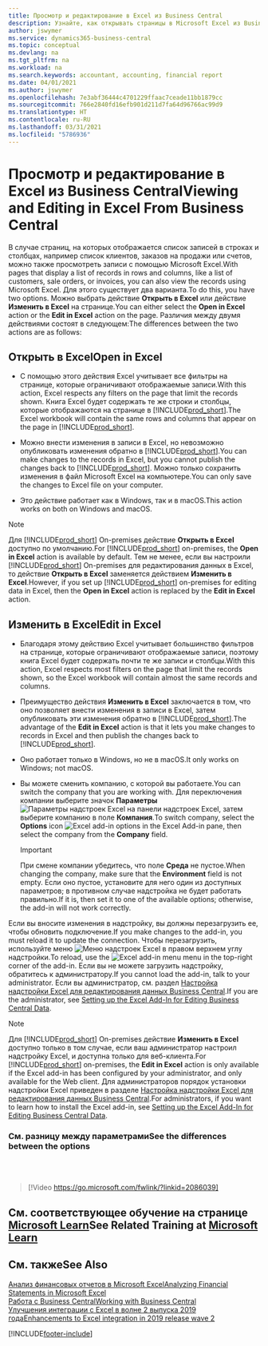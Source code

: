 ```yaml
---
title: Просмотр и редактирование в Excel из Business Central
description: Узнайте, как открывать страницы в Microsoft Excel из Business Central для более тщательного анализа данных.
author: jswymer
ms.service: dynamics365-business-central
ms.topic: conceptual
ms.devlang: na
ms.tgt_pltfrm: na
ms.workload: na
ms.search.keywords: accountant, accounting, financial report
ms.date: 04/01/2021
ms.author: jswymer
ms.openlocfilehash: 7e3abf36444c4701229ffaac7ceade11bb1879cc
ms.sourcegitcommit: 766e2840fd16efb901d211d7fa64d96766ac99d9
ms.translationtype: HT
ms.contentlocale: ru-RU
ms.lasthandoff: 03/31/2021
ms.locfileid: "5786936"
---
```

# <a name="viewing-and-editing-in-excel-from-business-central"></a><span data-ttu-id="f4c77-103">Просмотр и редактирование в Excel из Business Central</span><span class="sxs-lookup"><span data-stu-id="f4c77-103">Viewing and Editing in Excel From Business Central</span></span>

<span data-ttu-id="f4c77-104">В случае страниц, на которых отображается список записей в строках и столбцах, например список клиентов, заказов на продажи или счетов, можно также просмотреть записи с помощью Microsoft Excel.</span><span class="sxs-lookup"><span data-stu-id="f4c77-104">With pages that display a list of records in rows and columns, like a list of customers, sale orders, or invoices, you can also view the records using Microsoft Excel.</span></span> <span data-ttu-id="f4c77-105">Для этого существует два варианта.</span><span class="sxs-lookup"><span data-stu-id="f4c77-105">To do this, you have two options.</span></span> <span data-ttu-id="f4c77-106">Можно выбрать действие **Открыть в Excel** или действие **Изменить в Excel** на странице.</span><span class="sxs-lookup"><span data-stu-id="f4c77-106">You can either select the **Open in Excel** action or the **Edit in Excel** action on the page.</span></span> <span data-ttu-id="f4c77-107">Различия между двумя действиями состоят в следующем:</span><span class="sxs-lookup"><span data-stu-id="f4c77-107">The differences between the two actions are as follows:</span></span>  

## <a name="open-in-excel"></a><span data-ttu-id="f4c77-108">Открыть в Excel</span><span class="sxs-lookup"><span data-stu-id="f4c77-108">Open in Excel</span></span>

- <span data-ttu-id="f4c77-109">С помощью этого действия Excel учитывает все фильтры на странице, которые ограничивают отображаемые записи.</span><span class="sxs-lookup"><span data-stu-id="f4c77-109">With this action, Excel respects any filters on the page that limit the records shown.</span></span> <span data-ttu-id="f4c77-110">Книга Excel будет содержать те же строки и столбцы, которые отображаются на странице в [!INCLUDE[prod_short](includes/prod_short.md)].</span><span class="sxs-lookup"><span data-stu-id="f4c77-110">The Excel workbook will contain the same rows and columns that appear on the page in [!INCLUDE[prod_short](includes/prod_short.md)].</span></span>

- <span data-ttu-id="f4c77-111">Можно внести изменения в записи в Excel, но невозможно опубликовать изменения обратно в [!INCLUDE[prod_short](includes/prod_short.md)].</span><span class="sxs-lookup"><span data-stu-id="f4c77-111">You can make changes to the records in Excel, but you cannot publish the changes back to [!INCLUDE[prod_short](includes/prod_short.md)].</span></span> <span data-ttu-id="f4c77-112">Можно только сохранить изменения в файл Microsoft Excel на компьютере.</span><span class="sxs-lookup"><span data-stu-id="f4c77-112">You can only save the changes to Excel file on your computer.</span></span>

- <span data-ttu-id="f4c77-113">Это действие работает как в Windows, так и в macOS.</span><span class="sxs-lookup"><span data-stu-id="f4c77-113">This action works on both on Windows and macOS.</span></span>

> [!NOTE]
> <span data-ttu-id="f4c77-114">Для [!INCLUDE[prod_short](includes/prod_short.md)] On-premises действие **Открыть в Excel** доступно по умолчанию.</span><span class="sxs-lookup"><span data-stu-id="f4c77-114">For [!INCLUDE[prod_short](includes/prod_short.md)] on-premises, the **Open in Excel** action is available by default.</span></span> <span data-ttu-id="f4c77-115">Тем не менее, если вы настроили [!INCLUDE[prod_short](includes/prod_short.md)] On-premises для редактирования данных в Excel, то действие **Открыть в Excel** заменяется действием **Изменить в Excel**.</span><span class="sxs-lookup"><span data-stu-id="f4c77-115">However, if you set up [!INCLUDE[prod_short](includes/prod_short.md)] on-premises for editing data in Excel, then the **Open in Excel** action is replaced by the **Edit in Excel** action.</span></span>

## <a name="edit-in-excel"></a><span data-ttu-id="f4c77-116">Изменить в Excel</span><span class="sxs-lookup"><span data-stu-id="f4c77-116">Edit in Excel</span></span>

- <span data-ttu-id="f4c77-117">Благодаря этому действию Excel учитывает большинство фильтров на странице, которые ограничивают отображаемые записи, поэтому книга Excel будет содержать почти те же записи и столбцы.</span><span class="sxs-lookup"><span data-stu-id="f4c77-117">With this action, Excel respects most filters on the page that limit the records shown, so the Excel workbook will contain almost the same records and columns.</span></span>

- <span data-ttu-id="f4c77-118">Преимущество действия **Изменить в Excel** заключается в том, что оно позволяет внести изменения в записи в Excel, затем опубликовать эти изменения обратно в [!INCLUDE[prod_short](includes/prod_short.md)].</span><span class="sxs-lookup"><span data-stu-id="f4c77-118">The advantage of the **Edit in Excel** action is that it lets you make changes to records in Excel and then publish the changes back to [!INCLUDE[prod_short](includes/prod_short.md)].</span></span>

- <span data-ttu-id="f4c77-119">Оно работает только в Windows, но не в macOS.</span><span class="sxs-lookup"><span data-stu-id="f4c77-119">It only works on Windows; not macOS.</span></span>

- <span data-ttu-id="f4c77-120">Вы можете сменить компанию, с которой вы работаете.</span><span class="sxs-lookup"><span data-stu-id="f4c77-120">You can switch the company that you are working with.</span></span> <span data-ttu-id="f4c77-121">Для переключения компании выберите значок **Параметры** ![Параметры надстроек Excel](media/cogwheel.png "Параметры надстроек Excel") на панели надстроек Excel, затем выберите компанию в поле **Компания**.</span><span class="sxs-lookup"><span data-stu-id="f4c77-121">To switch company, select the **Options** icon ![Excel add-in options](media/cogwheel.png "Excel add-in options") in the Excel Add-in pane, then select the company from the **Company** field.</span></span>  

    > [!IMPORTANT]
    > <span data-ttu-id="f4c77-122">При смене компании убедитесь, что поле **Среда** не пустое.</span><span class="sxs-lookup"><span data-stu-id="f4c77-122">When changing the company, make sure that the **Environment** field is not empty.</span></span> <span data-ttu-id="f4c77-123">Если оно пустое, установите для него один из доступных параметров; в противном случае надстройка не будет работать правильно.</span><span class="sxs-lookup"><span data-stu-id="f4c77-123">If it is, then set it to one of the available options; otherwise, the add-in will not work correctly.</span></span>  

<span data-ttu-id="f4c77-124">Если вы вносите изменения в надстройку, вы должны перезагрузить ее, чтобы обновить подключение.</span><span class="sxs-lookup"><span data-stu-id="f4c77-124">If you make changes to the add-in, you must reload it to update the connection.</span></span> <span data-ttu-id="f4c77-125">Чтобы перезагрузить, используйте меню ![Меню надстроек Excel](media/excel-addin-menu.png "Меню надстроек Excel") в правом верхнем углу надстройки.</span><span class="sxs-lookup"><span data-stu-id="f4c77-125">To reload, use the ![Excel add-in menu](media/excel-addin-menu.png "Excel add-in menu") menu in the top-right corner of the add-in.</span></span> <span data-ttu-id="f4c77-126">Если вы не можете загрузить надстройку, обратитесь к администратору.</span><span class="sxs-lookup"><span data-stu-id="f4c77-126">If you cannot load the add-in, talk to your administrator.</span></span> <span data-ttu-id="f4c77-127">Если вы администратор, см. раздел [Настройка надстройки Excel для редактирования данных Business Central](/dynamics365/business-central/dev-itpro/administration/configuring-excel-addin).</span><span class="sxs-lookup"><span data-stu-id="f4c77-127">If you are the administrator, see [Setting up the Excel Add-In for Editing Business Central Data](/dynamics365/business-central/dev-itpro/administration/configuring-excel-addin).</span></span>

> [!NOTE]
> <span data-ttu-id="f4c77-128">Для [!INCLUDE[prod_short](includes/prod_short.md)] On-premises действие **Изменить в Excel** доступно только в том случае, если ваш администратор настроил надстройку Excel, и доступна только для веб-клиента.</span><span class="sxs-lookup"><span data-stu-id="f4c77-128">For [!INCLUDE[prod_short](includes/prod_short.md)] on-premises, the **Edit in Excel** action is only available if the Excel add-in has been configured by your administrator, and only available for the Web client.</span></span> <span data-ttu-id="f4c77-129">Для администраторов порядок установки надстройки Excel приведен в разделе [Настройка надстройки Excel для редактирования данных Business Central](/dynamics365/business-central/dev-itpro/administration/configuring-excel-addin).</span><span class="sxs-lookup"><span data-stu-id="f4c77-129">For administrators, if you want to learn how to install the Excel add-in, see [Setting up the Excel Add-In for Editing Business Central Data](/dynamics365/business-central/dev-itpro/administration/configuring-excel-addin).</span></span>

### <a name="see-the-differences-between-the-options"></a><span data-ttu-id="f4c77-130">См. разницу между параметрами</span><span class="sxs-lookup"><span data-stu-id="f4c77-130">See the differences between the options</span></span>
<br><br>  

> [!Video https://go.microsoft.com/fwlink/?linkid=2086039]

## <a name="see-related-training-at-microsoft-learn"></a><span data-ttu-id="f4c77-131">См. соответствующее обучение на странице [Microsoft Learn](/learn/modules/configure-powerbi-excel-dynamics-365-business-central/index)</span><span class="sxs-lookup"><span data-stu-id="f4c77-131">See Related Training at [Microsoft Learn](/learn/modules/configure-powerbi-excel-dynamics-365-business-central/index)</span></span>

## <a name="see-also"></a><span data-ttu-id="f4c77-132">См. также</span><span class="sxs-lookup"><span data-stu-id="f4c77-132">See Also</span></span>

[<span data-ttu-id="f4c77-133">Анализ финансовых отчетов в Microsoft Excel</span><span class="sxs-lookup"><span data-stu-id="f4c77-133">Analyzing Financial Statements in Microsoft Excel</span></span>](finance-analyze-excel.md)  
[<span data-ttu-id="f4c77-134">Работа с Business Central</span><span class="sxs-lookup"><span data-stu-id="f4c77-134">Working with Business Central</span></span>](ui-work-product.md)  
[<span data-ttu-id="f4c77-135">Улучшения интеграции с Excel в волне 2 выпуска 2019 года</span><span class="sxs-lookup"><span data-stu-id="f4c77-135">Enhancements to Excel integration in 2019 release wave 2</span></span>](/dynamics365-release-plan/2019wave2/dynamics365-business-central/enhancements-excel-integration)  


[!INCLUDE[footer-include](includes/footer-banner.md)]